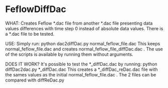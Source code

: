 # FeflowDiffDac

WHAT:
Creates Feflow *.dac file from another *.dac file presenting data values differences with time step 0 instead of absolute data values.
There is a *.dac file to be tested.

USE:
Simply run:
python dac2diffDac.py normal_feflow_file.dac
This keeps normal_feflow_file.dac and creates normal_feflow_file_diffDac.dac .
The use of the scripts is available by running them without arguments.

DOES IT WORK?
It's possible to test the *_diffDac.dac by running:
python diffDac2dac.py *_diffDac.dac
This creates a *_diffDac_reDac.dac file with the sames values as the initial normal_feflow_file.dac .
The 2 files can be compared with diffReDac.py
